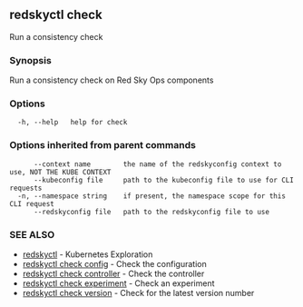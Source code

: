 ## redskyctl check

Run a consistency check

### Synopsis

Run a consistency check on Red Sky Ops components

### Options

```
  -h, --help   help for check
```

### Options inherited from parent commands

```
      --context name        the name of the redskyconfig context to use, NOT THE KUBE CONTEXT
      --kubeconfig file     path to the kubeconfig file to use for CLI requests
  -n, --namespace string    if present, the namespace scope for this CLI request
      --redskyconfig file   path to the redskyconfig file to use
```

### SEE ALSO

* [redskyctl](redskyctl.md)	 - Kubernetes Exploration
* [redskyctl check config](redskyctl_check_config.md)	 - Check the configuration
* [redskyctl check controller](redskyctl_check_controller.md)	 - Check the controller
* [redskyctl check experiment](redskyctl_check_experiment.md)	 - Check an experiment
* [redskyctl check version](redskyctl_check_version.md)	 - Check for the latest version number

